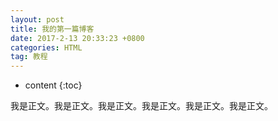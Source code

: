 ```yaml
---
layout: post
title: 我的第一篇博客
date: 2017-2-13 20:33:23 +0800
categories: HTML
tag: 教程
---
```


* content
{:toc}

我是正文。我是正文。我是正文。我是正文。我是正文。我是正文。

